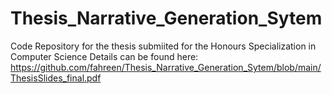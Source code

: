 # Thesis_Narrative_Generation_Sytem
 Code Repository for the thesis submiited for the Honours Specialization in Computer Science
Details can be found here: https://github.com/fahreen/Thesis_Narrative_Generation_Sytem/blob/main/ThesisSlides_final.pdf 
